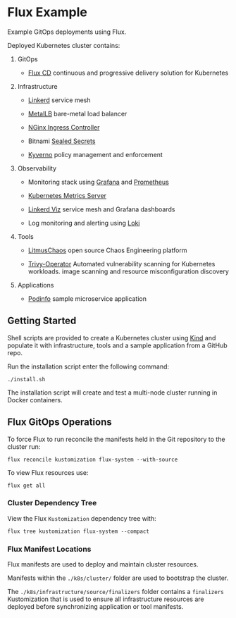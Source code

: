 # Flux Example

Example GitOps deployments using Flux.

Deployed Kubernetes cluster contains:

1. GitOps

    * [Flux CD](https://fluxcd.io/) continuous and progressive delivery solution for Kubernetes

1. Infrastructure

    * [Linkerd](https://linkerd.io/) service mesh

    * [MetalLB](https://metallb.org/) bare-metal load balancer

    * [NGinx Ingress Controller](https://kubernetes.github.io/ingress-nginx/)

    * Bitnami [Sealed Secrets](https://github.com/bitnami-labs/sealed-secrets)

    * [Kyverno](https://kyverno.io/) policy management and enforcement

1. Observability

    * Monitoring stack using [Grafana](https://grafana.com/) and [Prometheus](https://prometheus.io/)

    * [Kubernetes Metrics Server](https://github.com/kubernetes-sigs/metrics-server)

    * [Linkerd Viz](https://linkerd.io/) service mesh and Grafana dashboards

    * Log monitoring and alerting using [Loki](https://grafana.com/oss/loki/)

1. Tools

    * [LitmusChaos](https://litmuschaos.io/) open source Chaos Engineering platform

    * [Trivy-Operator](https://github.com/aquasecurity/trivy-operator) Automated vulnerability scanning for Kubernetes workloads. image scanning and resource misconfiguration discovery

1. Applications

    * [Podinfo](https://github.com/stefanprodan/podinfo) sample microservice application

## Getting Started

Shell scripts are provided to create a Kubernetes cluster using [Kind](https://kind.sigs.k8s.io/) and populate it with infrastructure, tools and a sample application from a GitHub repo.

Run the installation script enter the following command:

```shell
./install.sh
```

The installation script will create and test a multi-node cluster running in Docker containers.

## Flux GitOps Operations

To force Flux to run reconcile the manifests held in the Git repository to the cluster run:

```shell
flux reconcile kustomization flux-system --with-source
```

To view Flux resources use:

```shell
flux get all
```

### Cluster Dependency Tree

View the Flux `Kustomization` dependency tree with:

```shell
flux tree kustomization flux-system --compact
```

### Flux Manifest Locations

Flux manifests are used to deploy and maintain cluster resources.

Manifests within the `./k8s/cluster/` folder are used to bootstrap the cluster.

The `./k8s/infrastructure/source/finalizers` folder contains a `finalizers` Kustomization that is used to ensure all infrastructure resources are deployed before synchronizing application or tool manifests.
